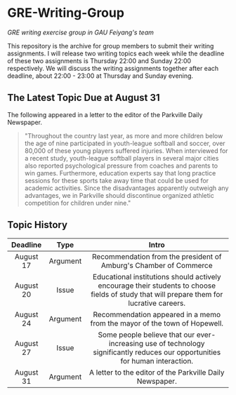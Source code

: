 # GRE-Writing-Group
*GRE writing exercise group in GAU Feiyang's team*

This repository is the archive for group members to submit their writing assignments. I will release two writing topics each week while the deadline of these two assignments is Thursday 22:00 and Sunday 22:00 respectively. We will discuss the writing assignments together after each deadline, about 22:00 - 23:00 at Thursday and Sunday evening.

## The Latest Topic Due at August 31

The following appeared in a letter to the editor of the Parkville Daily Newspaper.

> "Throughout the country last year, as more and more children below the age of nine participated in youth-league softball and soccer, over 80,000 of these young players suffered injuries. When interviewed for a recent study, youth-league softball players in several major cities also reported psychological pressure from coaches and parents to win games. Furthermore, education experts say that long practice sessions for these sports take away time that could be used for academic activities. Since the disadvantages apparently outweigh any advantages, we in Parkville should discontinue organized athletic competition for children under nine."

## Topic History

| Deadline  |   Type   |                  Intro                   |
| :-------: | :------: | :--------------------------------------: |
| August 17 | Argument | Recommendation from the president of Amburg's Chamber of Commerce |
| August 20 |  Issue   | Educational institutions should actively encourage their students to choose fields of study that will prepare them for lucrative careers. |
| August 24 | Argument | Recommendation appeared in a memo from the mayor of the town of Hopewell. |
| August 27 |  Issue   | Some people believe that our ever-increasing use of technology significantly reduces our opportunities for human interaction. |
| August 31 | Argument | A letter to the editor of the Parkville Daily Newspaper. |

